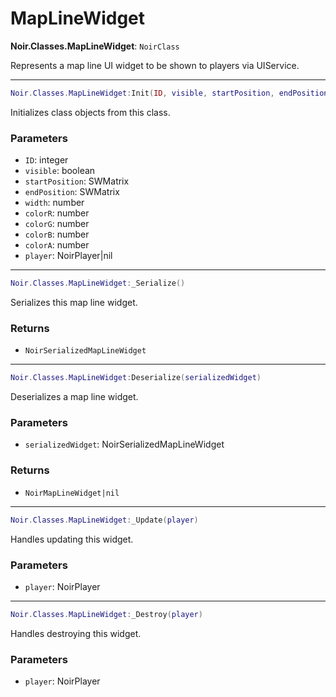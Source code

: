 # MapLineWidget

**Noir.Classes.MapLineWidget**: `NoirClass`

Represents a map line UI widget to be shown to players via UIService.

---

```lua
Noir.Classes.MapLineWidget:Init(ID, visible, startPosition, endPosition, width, colorR, colorG, colorB, colorA, player)
```
Initializes class objects from this class.

### Parameters
- `ID`: integer
- `visible`: boolean
- `startPosition`: SWMatrix
- `endPosition`: SWMatrix
- `width`: number
- `colorR`: number
- `colorG`: number
- `colorB`: number
- `colorA`: number
- `player`: NoirPlayer|nil

---

```lua
Noir.Classes.MapLineWidget:_Serialize()
```
Serializes this map line widget.

### Returns
- `NoirSerializedMapLineWidget`

---

```lua
Noir.Classes.MapLineWidget:Deserialize(serializedWidget)
```
Deserializes a map line widget.

### Parameters
- `serializedWidget`: NoirSerializedMapLineWidget
### Returns
- `NoirMapLineWidget|nil`

---

```lua
Noir.Classes.MapLineWidget:_Update(player)
```
Handles updating this widget.

### Parameters
- `player`: NoirPlayer

---

```lua
Noir.Classes.MapLineWidget:_Destroy(player)
```
Handles destroying this widget.

### Parameters
- `player`: NoirPlayer